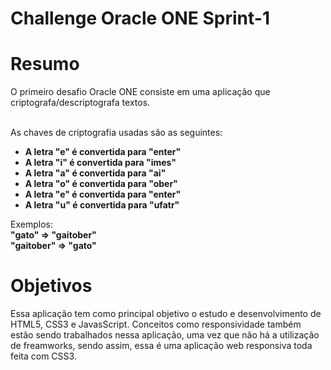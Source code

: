 # Challenge Oracle ONE Sprint-1


# Resumo 
<p>O primeiro desafio Oracle ONE consiste em uma aplicação que criptografa/descriptografa textos.<br>

<br>As chaves de criptografia usadas são as seguintes:</p>

<ul>
  <li><strong>A letra "e" é convertida para "enter"</strong></li>
  <li><strong>A letra "i" é convertida para "imes"</strong></li>
  <li><strong>A letra "a" é convertida para "ai"</strong></li>
  <li><strong>A letra "o" é convertida para "ober"</strong></li>
  <li><strong>A letra "e" é convertida para "enter"</strong></li>
  <li><strong>A letra "u" é convertida para "ufatr"</strong></li>
</ul>

Exemplos:<br>
<strong>"gato" => "gaitober"<br></strong>
<strong>"gaitober" => "gato"<br></strong>

# Objetivos
<p>Essa aplicação tem como principal objetivo o estudo e desenvolvimento de HTML5, CSS3 e JavasScript. Conceitos como responsividade também estão sendo trabalhados nessa aplicação, uma vez que não há a utilização de freamworks, sendo assim, essa é uma aplicação web responsiva toda feita com CSS3.</p>
